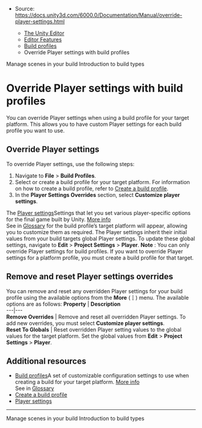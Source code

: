 * Source: https://docs.unity3d.com/6000.0/Documentation/Manual/override-player-settings.html

  * [The Unity Editor](https://docs.unity3d.com/6000.0/Documentation/Manual/unity-editor.html)
  * [Editor Features](https://docs.unity3d.com/6000.0/Documentation/Manual/EditorFeatures.html)
  * [Build profiles](https://docs.unity3d.com/6000.0/Documentation/Manual/BuildSettings.html)
  * Override Player settings with build profiles


[](https://docs.unity3d.com/6000.0/Documentation/Manual/build-profile-scene-list.html)
Manage scenes in your build
[](https://docs.unity3d.com/6000.0/Documentation/Manual/build-types.html)
Introduction to build types
# Override Player settings with build profiles
You can override Player settings when using a build profile for your target platform. This allows you to have custom Player settings for each build profile you want to use.
## Override Player settings
To override Player settings, use the following steps:
  1. Navigate to **File** > **Build Profiles**.
  2. Select or create a build profile for your target platform. For information on how to create a build profile, refer to [Create a build profile](https://docs.unity3d.com/6000.0/Documentation/Manual/create-build-profile.html).
  3. In the **Player Settings Overrides** section, select **Customize player settings**.


The [Player settings](https://docs.unity3d.com/6000.0/Documentation/Manual/class-PlayerSettings.html)Settings that let you set various player-specific options for the final game built by Unity. [More info](https://docs.unity3d.com/6000.0/Documentation/Manual/class-PlayerSettings.html)  
See in [Glossary](https://docs.unity3d.com/6000.0/Documentation/Manual/Glossary.html#PlayerSettings) for the build profile’s target platform will appear, allowing you to customize them as required. The Player settings inherit their initial values from your build targets global Player settings. To update these global settings, navigate to **Edit** > **Project Settings** > **Player**.
**Note** : You can only override Player settings for build profiles. If you want to override Player settings for a platform profile, you must create a build profile for that target.
## Remove and reset Player settings overrides
You can remove and reset any overridden Player settings for your build profile using the available options from the **More** (**⋮**) menu. The available options are as follows:
**Property** | **Description**  
---|---  
**Remove Overrides** | Remove and reset all overridden Player settings. To add new overrides, you must select **Customize player settings**.  
**Reset To Globals** | Reset overridden Player setting values to the global values for the target platform. Set the global values from **Edit** > **Project Settings** > **Player**.  
## Additional resources
  * [Build profiles](https://docs.unity3d.com/6000.0/Documentation/Manual/build-profiles.html)A set of customizable configuration settings to use when creating a build for your target platform. [More info](https://docs.unity3d.com/6000.0/Documentation/Manual/build-profiles.html)  
See in [Glossary](https://docs.unity3d.com/6000.0/Documentation/Manual/Glossary.html#Buildprofile)
  * [Create a build profile](https://docs.unity3d.com/6000.0/Documentation/Manual/create-build-profile.html)
  * [Player settings](https://docs.unity3d.com/6000.0/Documentation/Manual/class-PlayerSettings.html)


* * *
[](https://docs.unity3d.com/6000.0/Documentation/Manual/build-profile-scene-list.html)
Manage scenes in your build
[](https://docs.unity3d.com/6000.0/Documentation/Manual/build-types.html)
Introduction to build types
